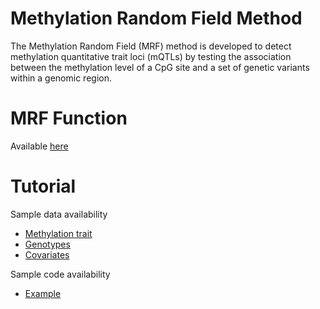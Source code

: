# Methylation Random Field Method
The Methylation Random Field (MRF) method is developed to detect methylation quantitative trait loci (mQTLs) by testing the association between the methylation level of a CpG site and a set of genetic variants within a genomic region.

# MRF Function
Available [here](./R/MRF_fun.R)

# Tutorial
Sample data availability
- [Methylation trait](./Example/Trait.txt)
- [Genotypes](./Example/Genotype.txt)
- [Covariates](./Example/Covariate.txt)

Sample code availability
- [Example](./Example/MRF_sample_code.R)
